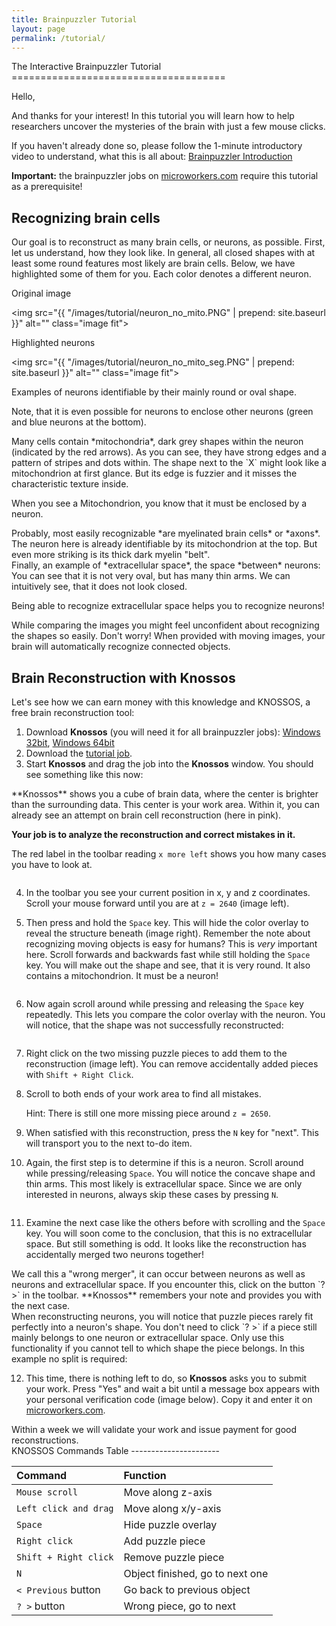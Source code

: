 ```yaml
---
title: Brainpuzzler Tutorial
layout: page
permalink: /tutorial/
---
```


<div class="row">
<div class="12u">
The Interactive Brainpuzzler Tutorial
=====================================

Hello,

And thanks for your interest! In this tutorial you will learn how to help researchers uncover the mysteries of the brain with just a few mouse clicks.

If you haven't already done so, please follow the 1-minute introductory video to understand, what this is all about: [Brainpuzzler Introduction](http://youtu.be/letdtsUgIe4?rel=0)

**Important:** the brainpuzzler jobs on [microworkers.com](http://www.microworkers.com) require this tutorial as a prerequisite!

Recognizing brain cells
-----------------------

Our goal is to reconstruct as many brain cells, or neurons, as possible. First, let us understand, how they look like. In general, all closed shapes with at least some round features most likely are brain cells. Below, we have highlighted some of them for you. Each color denotes a different neuron.
</div>
</div>


<div class="row">
<div class="3u">
Original image

<img src="{{ "/images/tutorial/neuron_no_mito.PNG" | prepend: site.baseurl }}" alt="" class="image fit">
</div>

<div class="3u">
Highlighted neurons

<img src="{{ "/images/tutorial/neuron_no_mito_seg.PNG" | prepend: site.baseurl }}" alt="" class="image fit">
</div>

<div class="6u">
Examples of neurons identifiable by their mainly round or oval shape.

Note, that it is even possible for neurons to enclose other neurons (green and blue neurons at the bottom).
</div>
</div>

<div class="row">
<div class="3u">
<img src="{{ "/images/tutorial/neuron_mito.PNG" | prepend: site.baseurl }}" alt="" class="image fit">
</div>

<div class="3u">
<img src="{{ "/images/tutorial/neuron_mito_SEG.PNG" | prepend: site.baseurl }}" alt="" class="image fit">
</div>

<div class="6u">
Many cells contain *mitochondria*, dark grey shapes within the neuron (indicated by the red arrows). As you can see, they have strong edges and a pattern of stripes and dots within. The shape next to the `X` might look like a mitochondrion at first glance. But its edge is fuzzier and it misses the characteristic texture inside.

When you see a Mitochondrion, you know that it must be enclosed by a neuron.
</div>
</div>

<div class="row">
<div class="3u">
<img src="{{ "/images/tutorial/neuron_myelin.PNG" | prepend: site.baseurl }}" alt="" class="image fit">
</div>

<div class="3u">
<img src="{{ "/images/tutorial/neuron_myelin_seg.PNG" | prepend: site.baseurl }}" alt="" class="image fit">
</div>

<div class="6u">
Probably, most easily recognizable *are myelinated brain cells* or *axons*. The neuron here is already identifiable by its mitochondrion at the top. But even more striking is its thick dark myelin "belt".
</div>
</div>


<div class="row">
<div class="3u">
<img src="{{ "/images/tutorial/ecs.PNG" | prepend: site.baseurl }}" alt="" class="image fit">
</div>

<div class="3u">
<img src="{{ "/images/tutorial/ecs_seg.PNG" | prepend: site.baseurl }}" alt="" class="image fit">
</div>

<div class="6u">
Finally, an example of *extracellular space*, the space *between* neurons: You can see that it is not very oval, but has many thin arms. We can intuitively see, that it does not look closed.

Being able to recognize extracellular space helps you to recognize neurons!
</div>
</div>

<div class="row">
<div class="12u">
While comparing the images you might feel unconfident about recognizing the shapes so easily. Don't worry! When provided with moving images, your brain will automatically recognize connected objects.

Brain Reconstruction with **Knossos**
-------------------------------------

Let's see how we can earn money with this knowledge and KNOSSOS, a free brain reconstruction tool:

<ol start="1">
<li>Download <strong>Knossos</strong> (you will need it for all brainpuzzler jobs): <a href="../../downloads/win32-Setup-Knossos 4.1.exe" class="button">Windows 32bit</a>, <a href="../../downloads/win64-Setup-Knossos 4.1.exe" class="button">Windows 64bit</a></li>
<li>Download the <a href="http://brainpuzzler.org/jobs/job_-1/camp_1/mw_1/rand_1/">tutorial job</a>.</li>
<li>Start <strong>Knossos</strong> and drag the job into the <strong>Knossos</strong> window. You should see something like this now:</li>
</ol>

</div>
</div>


<div class="row">
<div class="6u">
<img src="{{ "/images/tutorial/jobmode_initial.png" | prepend: site.baseurl }}" alt="" class="image fit">
</div>

<div class="6u">
**Knossos** shows you a cube of brain data, where the center is brighter than the surrounding data. This center is your work area. Within it, you can already see an attempt on brain cell reconstruction (here in pink).

**Your job is to analyze the reconstruction and correct mistakes in it.**

The red label in the toolbar reading `x more left` shows you how many cases you have to look at.
</div>
</div>

<div class="row">
<div class="4u">
<img src="{{ "/images/tutorial/tutorial_pos_z2640.PNG" | prepend: site.baseurl }}" alt="" class="image fit">
</div>

<div class="8u">

<ol start="4">
<li>In the toolbar you see your current position in x, y and z coordinates. Scroll your mouse forward until you are at <code>z = 2640</code> (image left).</li>
</ol>

</div>
</div>

<div class="row">
<div class="8u">

<ol start="5">
<li>Then press and hold the <code>Space</code> key. This will hide the color overlay to reveal the structure beneath (image right). Remember the note about recognizing moving objects is easy for humans? This is <em>very</em> important here. Scroll forwards and backwards fast while still holding the <code>Space</code> key. You will make out the shape and see, that it is very round. It also contains a mitochondrion. It must be a neuron!</li>
</ol>

</div>
<div class="4u">
<img src="{{ "/images/tutorial/tutorial_pos_z2640_hidden.PNG" | prepend: site.baseurl }}" alt="" class="image fit">
</div>
</div>

<div class="row">
<div class="4u">

<ol start="6">
<li>Now again scroll around while pressing and releasing the <code>Space</code> key repeatedly. This lets you compare the color overlay with the neuron. You will notice, that the shape was not successfully reconstructed:</li>
</ol>

</div>

<div class="4u">
<img src="{{ "/images/tutorial/tutorial_pos_z2640_neuron_highlight.png" | prepend: site.baseurl }}" alt="" class="image fit">
</div>
<div class="4u">
<img src="{{ "/images/tutorial/tutorial_pos_z2640_overlay_errorhighlight.PNG" | prepend: site.baseurl }}" alt="" class="image fit">
</div>
</div>


<div class="row">
<div class="4u">
<img src="{{ "/images/tutorial/tutorial_pos_z2640_fixed.PNG" | prepend: site.baseurl }}" alt="" class="image fit">
</div>

<div class="8u">

<ol start="7">
<li>Right click on the two missing puzzle pieces to add them to the reconstruction (image left). You can remove accidentally added pieces with <code>Shift + Right Click</code>.</li>
<li>
<p>Scroll to both ends of your work area to find all mistakes.</p>
<p>Hint: There is still one more missing piece around <code>z = 2650</code>.</p>
</li>
<li>When satisfied with this reconstruction, press the <code>N</code> key for "next". This will transport you to the next to-do item.</li>
</ol>

</div>
</div>

<div class="row">
<div class="8u">

<ol start="10">
<li>Again, the first step is to determine if this is a neuron. Scroll around while pressing/releasing <code>Space</code>. You will notice the concave shape and thin arms. This most likely is extracellular space. Since we are only interested in neurons, always skip these cases by pressing <code>N</code>.</li>
</ol>

</div>

<div class="4u">
<img src="{{ "/images/tutorial/tutorial_ecs_object.PNG" | prepend: site.baseurl }}" alt="" class="image fit">
</div>
</div>


<div class="row">
<div class="12u">

<ol start="11">
<li>Examine the next case like the others before with scrolling and the <code>Space</code> key. You will soon come to the conclusion, that this is no extracellular space. But still something is odd. It looks like the reconstruction has accidentally merged two neurons together!</li>
</ol>

</div>
</div>


<div class="row">
<div class="3u">
<img src="{{ "/images/tutorial/tutorial_merger_no_overlay_highlighted.PNG" | prepend: site.baseurl }}" alt="" class="image fit">
</div>

<div class="3u">
<img src="{{ "/images/tutorial/tutorial_merger_overlay_error_highlighted.PNG" | prepend: site.baseurl }}" alt="" class="image fit">
</div>

<div class="6u">
We call this a "wrong merger", it can occur between neurons as well as neurons and extracellular space. If you encounter this, click on the button `? >` in the toolbar. **Knossos** remembers your note and provides you with the next case.
</div>
</div>

<div class="row tutorial__box--important">
<div class="6u">
When reconstructing neurons, you will notice that puzzle pieces rarely fit perfectly into a neuron's shape. You don't need to click `? >` if a piece still mainly belongs to one neuron or extracellular space. Only use this functionality if you cannot tell to which shape the piece belongs. In this example no split is required:
</div>

<div class="3u">
<img src="{{ "/images/tutorial/no_split1.PNG" | prepend: site.baseurl }}" alt="" class="image fit">
</div>

<div class="3u">
<img src="{{ "/images/tutorial/no_split2.PNG" | prepend: site.baseurl }}" alt="" class="image fit">
</div>
</div>

<div class="row">
<div class="12u">

<ol start="12">
<li>This time, there is nothing left to do, so <strong>Knossos</strong> asks you to submit your work. Press "Yes" and wait a bit until a message box appears with your personal verification code (image below). Copy it and enter it on <a href="http://www.microworkers.com">microworkers.com</a>.</li>
</ol>

</div>

<div class="row">
<div class="6u">
<img src="{{ "/images/tutorial/tutorial_verification.PNG" | prepend: site.baseurl }}" alt="" class="image fit">
</div>
<div class="6u">
Within a week we will validate your work and issue payment for good reconstructions.
</div>
</div>

<div class="row">
<div class="12u">
KNOSSOS Commands Table
----------------------

| Command | Function |
|:--------|:---------|
| `Mouse scroll` | Move along z-axis
| `Left click and drag` | Move along x/y-axis
| `Space` | Hide puzzle overlay
| `Right click` | Add puzzle piece
| `Shift + Right click` | Remove puzzle piece
| `N` | Object finished, go to next one
| `< Previous` button | Go back to previous object
| `? >` button | Wrong piece, go to next


</div>
</div>